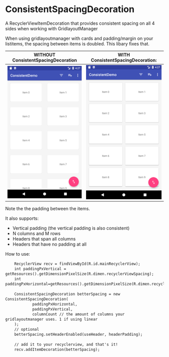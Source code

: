# ConsistentSpacingDecoration
A RecyclerViewItemDecoration that provides consistent spacing on all 4 sides when working with GridlayoutManager

When using gridlayoutmanager with cards and padding/margin on your listitems, the spacing between items is doubled. This libary fixes that.


WITHOUT ConsistentSpacingDecoration  |  WITH ConsistentSpacingDecoration:
:-------------------------:|:-------------------------:
![bad image](https://github.com/tom0334/ConsistentSpacingDecoration/blob/master/screenshots/screenshot_bad.png)  |  ![bad image](https://github.com/tom0334/ConsistentSpacingDecoration/blob/master/screenshots/screenshot_good.png)


Note the the padding between the items. 

It also supports:
* Vertical padding (the vertical padding is also consistent)
* N columns and M rows
* Headers that span all columns
* Headers that have no padding at all

How to use:

        RecyclerView recv = findViewById(R.id.mainRecyclerView);
        int paddingPxVertical = getResources().getDimensionPixelSize(R.dimen.recyclerViewSpacing);
        int paddingPxHorizontal=getResources().getDimensionPixelSize(R.dimen.recyclerViewSpacing);
                
        ConsistentSpacingDecoration betterSpacing = new ConsistentSpacingDecoration(
                paddingPxHorizontal,
                paddingPxVertical,  
                columnCount // the amount of columns your gridlayoutmanager uses. 1 if using linear
        );
        // optional
        betterSpacing.setHeaderEnabled(useHeader, headerPadding);
        
        // add it to your recyclerview, and that's it!
        recv.addItemDecoration(betterSpacing);


